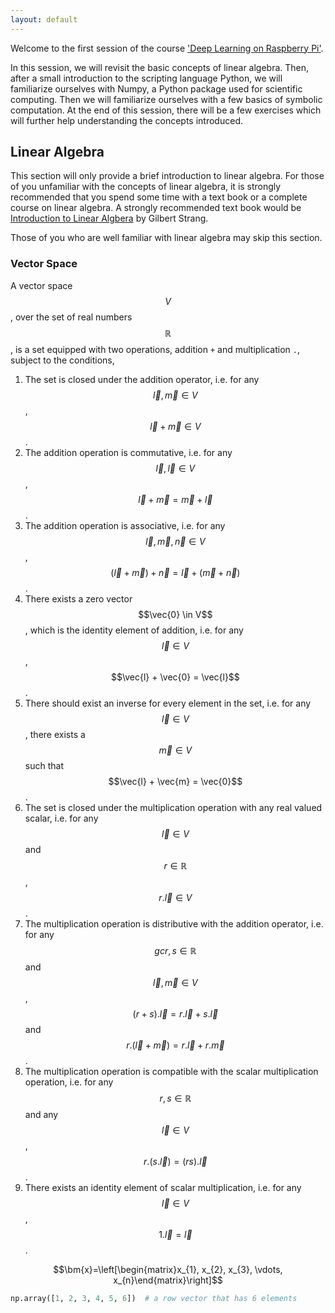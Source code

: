 ```yaml
---
layout: default
---
```


Welcome to the first session of the course ['Deep Learning on Raspberry Pi'](../README.md).

In this session, we will revisit the basic concepts of linear algebra. Then, after a small introduction to the scripting language Python, we will familiarize ourselves with Numpy, a Python package used for scientific computing. Then we will familiarize ourselves with a few basics of symbolic computation. At the end of this session, there will be a few exercises which will further help understanding the concepts introduced.

## Linear Algebra

This section will only provide a brief introduction to linear algebra. For those of you unfamiliar with the concepts of linear algebra, it is strongly recommended that you spend some time with a text book or a complete course on linear algebra. A strongly recommended text book would be [Introduction to Linear Algbera](math.mit.edu/~gs/linearalgebra/) by Gilbert Strang.

Those of you who are well familiar with linear algebra may skip this section.

### Vector Space
A vector space $$V$$, over the set of real numbers $$\mathbb{R}$$, is a set equipped with two operations, addition `+` and multiplication `.`, subject to the conditions,
1. The set is closed under the addition operator, i.e. for any $$\vec{l}, \vec{m} \in V$$, $$\vec{l} + \vec{m} \in V$$.
2. The addition operation is commutative, i.e. for any $$\vec{l}, \vec{l} \in V$$, $$\vec{l} + \vec{m} = \vec{m} + \vec{l}$$.
3. The addition operation is associative, i.e. for any $$\vec{l}, \vec{m}, \vec{n} \in V$$, $$(\vec{l} + \vec{m}) + \vec{n} = \vec{l} + (\vec{m} + \vec{n})$$.
4. There exists a zero vector $$\vec{0} \in V$$, which is the identity element of addition, i.e. for any $$\vec{l} \in V$$, $$\vec{l} + \vec{0} = \vec{l}$$.
5. There should exist an inverse for every element in the set, i.e. for any $$\vec{l} \in V$$, there exists a $$\vec{m} \in V$$ such that $$\vec{l} + \vec{m} = \vec{0}$$.
6. The set is closed under the multiplication operation with any real valued scalar, i.e. for any $$\vec{l} \in V$$ and $$r\in \mathbb{R}$$, $$r.\vec{l} \in V$$.
7. The multiplication operation is distributive with the addition operator, i.e. for any $$gcr, s \in \mathbb{R}$$ and $$\vec{l}, \vec{m} \in V$$, $$(r + s).\vec{l} = r.\vec{l} + s.\vec{l}$$ and $$r.(\vec{l} + \vec{m}) = r.\vec{l} + r.\vec{m}$$.
8. The multiplication operation is compatible with the scalar multiplication operation, i.e. for any $$r, s \in \mathbb{R}$$ and any $$\vec{l} \in V$$, $$r.(s.\vec{l}) = (rs).\vec{l}$$.
9. There exists an identity element of scalar multiplication, i.e. for any $$\vec{l} \in V$$, $$1.\vec{l} = \vec{l}$$.


$$\bm{x}=\left[\begin{matrix}x_{1}, x_{2}, x_{3}, \vdots, x_{n}\end{matrix}\right]$$


```python
np.array([1, 2, 3, 4, 5, 6])  # a row vector that has 6 elements
```

